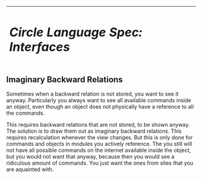 ﻿|<h1>***Circle Language Spec: Interfaces***</h1>|
| :- |
## **Imaginary Backward Relations**
Sometimes when a backward relation is not stored, you want to see it anyway. Particularly you always want to see all available commands inside an object, even though an object does not physically have a reference to all the commands.

This requires backward relations that are not stored, to be shown anyway. The solution is to draw them out as imaginary backward relations. This requires recalculation whenever the view changes. But this is only done for commands and objects in modules you actively reference. The you still will not have all possible commands on the internet available inside the object, but you would not want that anyway, because then you would see a ridiculous amount of commands. You just want the ones from sites that you are aquainted with.
